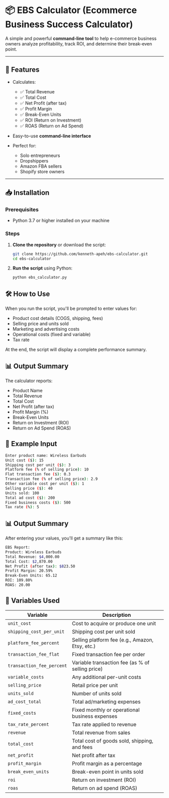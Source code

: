 # 📦 EBS Calculator (Ecommerce Business Success Calculator)

A simple and powerful **command-line tool** to help e-commerce business owners analyze profitability, track ROI, and determine their break-even point.

---

## 🚀 Features

- Calculates:

  - ✅ Total Revenue
  - ✅ Total Cost
  - ✅ Net Profit (after tax)
  - ✅ Profit Margin
  - ✅ Break-Even Units
  - ✅ ROI (Return on Investment)
  - ✅ ROAS (Return on Ad Spend)

- Easy-to-use **command-line interface**
- Perfect for:
  - Solo entrepreneurs
  - Dropshippers
  - Amazon FBA sellers
  - Shopify store owners

---

## 📥 Installation

### Prerequisites

- Python 3.7 or higher installed on your machine

### Steps

1. **Clone the repository** or download the script:

   ```bash
   git clone https://github.com/kenneth-apeh/ebs-calculator.git
   cd ebs-calculator
   ```

2. **Run the script** using Python:
   ```bash
   python ebs_calculator.py
   ```

## 🛠️ How to Use

When you run the script, you'll be prompted to enter values for:

- Product cost details (COGS, shipping, fees)
- Selling price and units sold
- Marketing and advertising costs
- Operational costs (fixed and variable)
- Tax rate

At the end, the script will display a complete performance summary.

## 📊 Output Summary

The calculator reports:

- Product Name
- Total Revenue
- Total Cost
- Net Profit (after tax)
- Profit Margin (%)
- Break-Even Units
- Return on Investment (ROI)
- Return on Ad Spend (ROAS)

## 🧮 Example Input

```bash
Enter product name: Wireless Earbuds
Unit cost ($): 15
Shipping cost per unit ($): 3
Platform fee (% of selling price): 10
Flat transaction fee ($): 0.3
Transaction fee (% of selling price): 2.9
Other variable cost per unit ($): 1
Selling price ($): 40
Units sold: 100
Total ad cost ($): 200
Fixed business costs ($): 500
Tax rate (%): 5
```

## 📊 Output Summary

After entering your values, you'll get a summary like this:

```bash
EBS Report:
Product: Wireless Earbuds
Total Revenue: $4,000.00
Total Cost: $2,870.00
Net Profit (after tax): $823.50
Profit Margin: 20.59%
Break-Even Units: 65.12
ROI: 109.80%
ROAS: 20.00
```


## 🧾 Variables Used

| Variable                  | Description                                      |
| ------------------------- | ------------------------------------------------ |
| `unit_cost`               | Cost to acquire or produce one unit              |
| `shipping_cost_per_unit`  | Shipping cost per unit sold                      |
| `platform_fee_percent`    | Selling platform fee (e.g., Amazon, Etsy, etc.)  |
| `transaction_fee_flat`    | Fixed transaction fee per order                  |
| `transaction_fee_percent` | Variable transaction fee (as % of selling price) |
| `variable_costs`          | Any additional per-unit costs                    |
| `selling_price`           | Retail price per unit                            |
| `units_sold`              | Number of units sold                             |
| `ad_cost_total`           | Total ad/marketing expenses                      |
| `fixed_costs`             | Fixed monthly or operational business expenses   |
| `tax_rate_percent`        | Tax rate applied to revenue                      |
| `revenue`                 | Total revenue from sales                         |
| `total_cost`              | Total cost of goods sold, shipping, and fees     |
| `net_profit`              | Net profit after tax                              |
| `profit_margin`           | Profit margin as a percentage                    |
| `break_even_units`        | Break-even point in units sold                   |
| `roi`                    | Return on investment (ROI)                       |
| `roas`                   | Return on ad spend (ROAS)                       |



